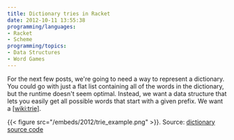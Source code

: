 ```yaml
---
title: Dictionary tries in Racket
date: 2012-10-11 13:55:38
programming/languages:
- Racket
- Scheme
programming/topics:
- Data Structures
- Word Games
---
```

For the next few posts, we're going to need a way to represent a dictionary. You could go with just a flat list containing all of the words in the dictionary, but the runtime doesn't seem optimal. Instead, we want a data structure that lets you easily get all possible words that start with a given prefix. We want a [[wiki:trie]]().

{{< figure src="/embeds/2012/trie_example.png" >}}.
Source: [dictionary source code](https://github.com/jpverkamp/small-projects/blob/master/racket-libraries/dictionary.rkt)
